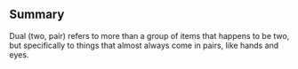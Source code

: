 ## Summary
Dual (two, pair) refers to more than a group of items that happens to be two, but specifically to things that almost always come in pairs, like hands and eyes.